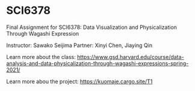 # SCI6378
Final Assignment for SCI6378:  Data Visualization and Physicalization Through Wagashi Expression

Instructor: Sawako Seijima
Partner: Xinyi Chen, Jiaying Qin

Learn more about the class: https://www.gsd.harvard.edu/course/data-analysis-and-data-physicalization-through-wagashi-expressions-spring-2021/

Learn more abou the project: https://kuomaje.cargo.site/T1
